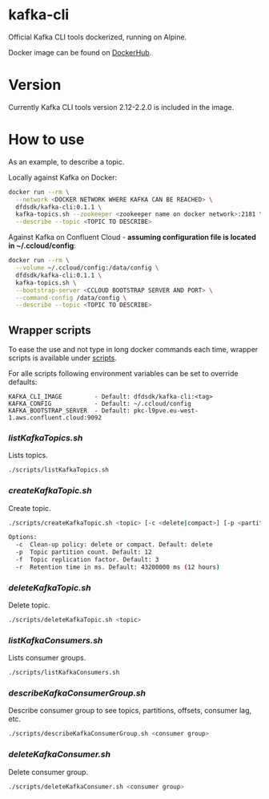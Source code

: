 # kafka-cli
Official Kafka CLI tools dockerized, running on Alpine.

Docker image can be found on [DockerHub](https://hub.docker.com/r/dfdsdk/kafka-cli).

# Version
Currently Kafka CLI tools version 2.12-2.2.0 is included in the image.

# How to use
As an example, to describe a topic.

Locally against Kafka on Docker:
```bash
docker run --rm \
  --network <DOCKER NETWORK WHERE KAFKA CAN BE REACHED> \
  dfdsdk/kafka-cli:0.1.1 \
  kafka-topics.sh --zookeeper <zookeeper name on docker network>:2181 \
  --describe --topic <TOPIC TO DESCRIBE>
```

Against Kafka on Confluent Cloud - **assuming configuration file is located in ~/.ccloud/config**:
```bash
docker run --rm \
  --volume ~/.ccloud/config:/data/config \
  dfdsdk/kafka-cli:0.1.1 \
  kafka-topics.sh \
  --bootstrap-server <CCLOUD BOOTSTRAP SERVER AND PORT> \
  --command-config /data/config \
  --describe --topic <TOPIC TO DESCRIBE>
```

## Wrapper scripts
To ease the use and not type in long docker commands each time, wrapper scripts is available under [scripts](https://github.com/dfds/kafka-cli/tree/master/scripts).

For alle scripts following environment variables can be set to override defaults:
```
KAFKA_CLI_IMAGE         - Default: dfdsdk/kafka-cli:<tag>
KAFKA_CONFIG            - Default: ~/.ccloud/config
KAFKA_BOOTSTRAP_SERVER  - Default: pkc-l9pve.eu-west-1.aws.confluent.cloud:9092
```

### *listKafkaTopics.sh*
Lists topics.

```bash
./scripts/listKafkaTopics.sh
```

### *createKafkaTopic.sh*
Create topic.

```bash
./scripts/createKafkaTopic.sh <topic> [-c <delete|compact>] [-p <partitions>] [-f <replication factor>] [-r <retention in ms>]

Options:
  -c  Clean-up policy: delete or compact. Default: delete
  -p  Topic partition count. Default: 12
  -f  Topic replication factor. Default: 3
  -r  Retention time in ms. Default: 43200000 ms (12 hours)
```

### *deleteKafkaTopic.sh*
Delete topic.

```bash
./scripts/deleteKafkaTopic.sh <topic>
```

### *listKafkaConsumers.sh*
Lists consumer groups.

```bash
./scripts/listKafkaConsumers.sh
```

### *describeKafkaConsumerGroup.sh*
Describe consumer group to see topics, partitions, offsets, consumer lag, etc.

```bash
./scripts/describeKafkaConsumerGroup.sh <consumer group>
```

### *deleteKafkaConsumer.sh*
Delete consumer group.

```bash
./scripts/deleteKafkaConsumer.sh <consumer group>
```
